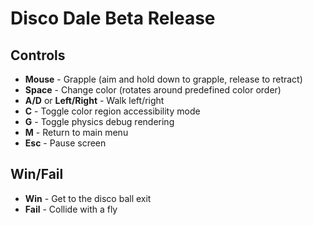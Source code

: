 # Disco Dale Beta Release

## Controls

- **Mouse** - Grapple (aim and hold down to grapple, release to retract)
- **Space** - Change color (rotates around predefined color order)
- **A/D** or **Left/Right** - Walk left/right
- **C** - Toggle color region accessibility mode
- **G** - Toggle physics debug rendering
- **M** - Return to main menu
- **Esc** - Pause screen

## Win/Fail

- **Win** - Get to the disco ball exit
- **Fail** - Collide with a fly
